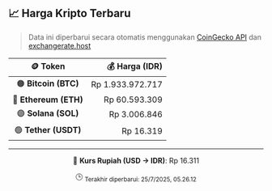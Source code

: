 

<!-- HARGA_KRIPTO -->
## 📈 Harga Kripto Terbaru

> Data ini diperbarui secara otomatis menggunakan [CoinGecko API](https://www.coingecko.com/) dan [exchangerate.host](https://exchangerate.host/)

<div align="center">

| 🪙 Token | 💰 Harga (IDR) |
|:------:|---------------:|
| 🟠 **Bitcoin (BTC)**   | Rp 1.933.972.717 |
| 🔵 **Ethereum (ETH)**  | Rp 60.593.309 |
| 🟣 **Solana (SOL)**    | Rp 3.006.846 |
| 🟢 **Tether (USDT)**   | Rp 16.319 |

---

💱 **Kurs Rupiah (USD → IDR)**: Rp 16.311

🕒 <sub>Terakhir diperbarui: 25/7/2025, 05.26.12</sub>

</div>
<!-- /HARGA_KRIPTO -->